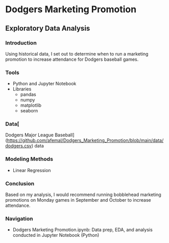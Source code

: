 # Dodgers Marketing Promotion
## Exploratory Data Analysis

### Introduction
Using historical data, I set out to determine when to run a marketing promotion to increase attendance for Dodgers baseball games.

### Tools
* Python and Jupyter Notebook 
* Libraries
  * pandas
  * numpy
  * matplotlib
  * seaborn

### Data[
Dodgers Major League Baseball](https://github.com/afemal/Dodgers_Marketing_Promotion/blob/main/data/dodgers.csv) data

### Modeling Methods
* Linear Regression

### Conclusion
Based on my analysis, I would recommend running bobblehead marketing promotions on Monday games in September and October to increase attendance.

### Navigation
* Dodgers Marketing Promotion.ipynb: Data prep, EDA, and analysis conducted in Jupyter Notebook (Python)
